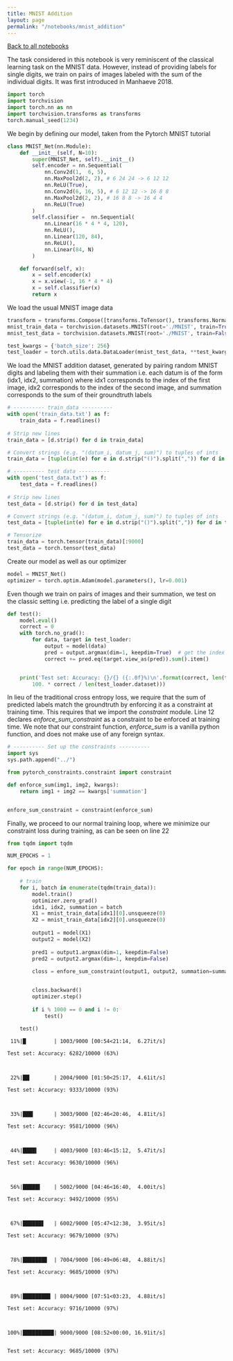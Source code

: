 ```yaml
---
title: MNIST Addition
layout: page
permalink: "/notebooks/mnist_addition"
---
```


[Back to all notebooks](/notebooks)

The task considered in this notebook is very reminiscent of the classical learning task on the MNIST data. However, instead of providing labels for single digits, we train on pairs of images labeled with the sum of the individual digits. It was first introduced in Manhaeve 2018.


```python
import torch
import torchvision
import torch.nn as nn
import torchvision.transforms as transforms
torch.manual_seed(1234)
```

We begin by defining our model, taken from the Pytorch MNIST tutorial


```python
class MNIST_Net(nn.Module):
    def __init__(self, N=10):
        super(MNIST_Net, self).__init__()
        self.encoder = nn.Sequential(
            nn.Conv2d(1,  6, 5),
            nn.MaxPool2d(2, 2), # 6 24 24 -> 6 12 12
            nn.ReLU(True),
            nn.Conv2d(6, 16, 5), # 6 12 12 -> 16 8 8
            nn.MaxPool2d(2, 2), # 16 8 8 -> 16 4 4
            nn.ReLU(True)
        )
        self.classifier =  nn.Sequential(
            nn.Linear(16 * 4 * 4, 120),
            nn.ReLU(),
            nn.Linear(120, 84),
            nn.ReLU(),
            nn.Linear(84, N)
        )

    def forward(self, x):
        x = self.encoder(x)
        x = x.view(-1, 16 * 4 * 4)
        x = self.classifier(x)
        return x
```

We load the usual MNIST image data


```python
transform = transforms.Compose([transforms.ToTensor(), transforms.Normalize((0.5,), (0.5,))])
mnist_train_data = torchvision.datasets.MNIST(root='./MNIST', train=True, download=True,transform=transform)
mnist_test_data = torchvision.datasets.MNIST(root='./MNIST', train=False, download=True,transform=transform)

test_kwargs = {'batch_size': 256}
test_loader = torch.utils.data.DataLoader(mnist_test_data, **test_kwargs)
```

We load the MNIST addition dataset, generated by pairing random MNIST digits and labeling them with their summation i.e. each datum is of the form (idx1, idx2, summation) where idx1 corresponds to the index of the first image, idx2 corresponds to the index of the second image, and summation corresponds to the sum of their groundtruth labels


```python
# ---------- train_data ----------
with open('train_data.txt') as f:
    train_data = f.readlines()
    
# Strip new lines
train_data = [d.strip() for d in train_data]

# Convert strings (e.g. "(datum_i, datum_j, sum)") to tuples of ints
train_data = [tuple(int(e) for e in d.strip("()").split(",")) for d in train_data]

# ---------- test data ----------
with open('test_data.txt') as f:
    test_data = f.readlines()
    
# Strip new lines
test_data = [d.strip() for d in test_data]

# Convert strings (e.g. "(datum_i, datum_j, sum)") to tuples of ints
test_data = [tuple(int(e) for e in d.strip("()").split(",")) for d in test_data]

# Tensorize
train_data = torch.tensor(train_data)[:9000]
test_data = torch.tensor(test_data)
```

Create our model as well as our optimizer


```python
model = MNIST_Net()
optimizer = torch.optim.Adam(model.parameters(), lr=0.001)
```

Even though we train on pairs of images and their summation, we test on the classic setting i.e. predicting the label of a single digit


```python
def test():
    model.eval()
    correct = 0
    with torch.no_grad():
        for data, target in test_loader:
            output = model(data)
            pred = output.argmax(dim=1, keepdim=True)  # get the index of the max log-probability
            correct += pred.eq(target.view_as(pred)).sum().item()


    print('Test set: Accuracy: {}/{} ({:.0f}%)\n'.format(correct, len(test_loader.dataset),
        100. * correct / len(test_loader.dataset)))

```

In lieu of the traditional cross entropy loss, we require that the sum of predicted labels match the groundtruth by enforcing it as a constraint at training time. This requires that we import the *constraint* module. Line 12 declares *enforce_sum_constraint* as a constraint to be enforced at training time. We note that our constraint function, *enforce_sum* is a vanilla python function, and does not make use of any foreign syntax.


```python
# ---------- Set up the constraints ----------
import sys
sys.path.append("../")

from pytorch_constraints.constraint import constraint

def enforce_sum(img1, img2, kwargs):
    return img1 + img2 == kwargs['summation']


enfore_sum_constraint = constraint(enforce_sum)
```

Finally, we proceed to our normal training loop, where we minimize our constraint loss during training, as can be seen on line 22


```python
from tqdm import tqdm

NUM_EPOCHS = 1

for epoch in range(NUM_EPOCHS):
      
    # train
    for i, batch in enumerate(tqdm(train_data)):
        model.train()
        optimizer.zero_grad()
        idx1, idx2, summation = batch
        X1 = mnist_train_data[idx1][0].unsqueeze(0)
        X2 = mnist_train_data[idx2][0].unsqueeze(0)
        
        output1 = model(X1)
        output2 = model(X2)
        
        pred1 = output1.argmax(dim=1, keepdim=False)
        pred2 = output2.argmax(dim=1, keepdim=False)
        
        closs = enfore_sum_constraint(output1, output2, summation=summation)


        closs.backward()
        optimizer.step()
        
        if i % 1000 == 0 and i != 0:
            test()
        
    test()
```

     11%|█         | 1003/9000 [00:54<21:14,  6.27it/s]

    Test set: Accuracy: 6282/10000 (63%)
    


     22%|██▏       | 2004/9000 [01:50<25:17,  4.61it/s]

    Test set: Accuracy: 9333/10000 (93%)
    


     33%|███▎      | 3003/9000 [02:46<20:46,  4.81it/s]

    Test set: Accuracy: 9581/10000 (96%)
    


     44%|████▍     | 4003/9000 [03:46<15:12,  5.47it/s]

    Test set: Accuracy: 9630/10000 (96%)
    


     56%|█████▌    | 5002/9000 [04:46<16:40,  4.00it/s]

    Test set: Accuracy: 9492/10000 (95%)
    


     67%|██████▋   | 6002/9000 [05:47<12:38,  3.95it/s]

    Test set: Accuracy: 9679/10000 (97%)
    


     78%|███████▊  | 7004/9000 [06:49<06:48,  4.88it/s]

    Test set: Accuracy: 9685/10000 (97%)
    


     89%|████████▉ | 8004/9000 [07:51<03:23,  4.88it/s]

    Test set: Accuracy: 9716/10000 (97%)
    


    100%|██████████| 9000/9000 [08:52<00:00, 16.91it/s]


    Test set: Accuracy: 9685/10000 (97%)
    

